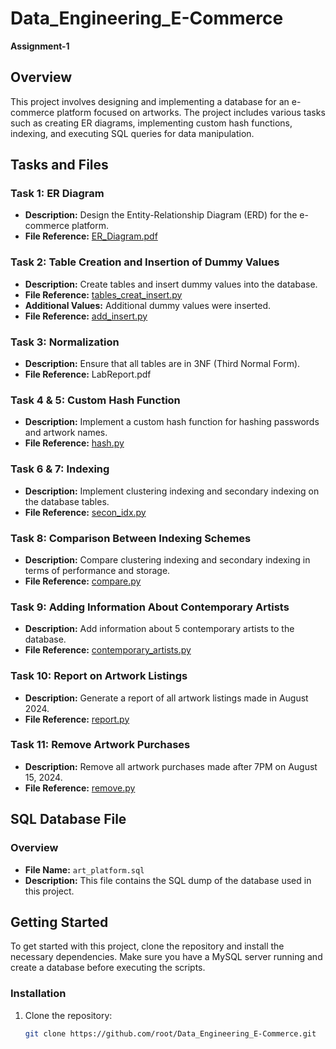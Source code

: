 # Data_Engineering_E-Commerce
**Assignment-1**

## Overview
This project involves designing and implementing a database for an e-commerce platform focused on artworks. The project includes various tasks such as creating ER diagrams, implementing custom hash functions, indexing, and executing SQL queries for data manipulation.

## Tasks and Files

### Task 1: ER Diagram
- **Description:** Design the Entity-Relationship Diagram (ERD) for the e-commerce platform.
- **File Reference:** [ER_Diagram.pdf](ER_diagram.pdf)

### Task 2: Table Creation and Insertion of Dummy Values
- **Description:** Create tables and insert dummy values into the database.
- **File Reference:** [tables_creat_insert.py](db/tables_creat_insert.py)
- **Additional Values:** Additional dummy values were inserted.
- **File Reference:** [add_insert.py](db/add_insert.py)

### Task 3: Normalization
- **Description:** Ensure that all tables are in 3NF (Third Normal Form).
- **File Reference:** LabReport.pdf

### Task 4 & 5: Custom Hash Function
- **Description:** Implement a custom hash function for hashing passwords and artwork names.
- **File Reference:** [hash.py](db/hash.py)

### Task 6 & 7: Indexing
- **Description:** Implement clustering indexing and secondary indexing on the database tables.
- **File Reference:** [secon_idx.py](db/secon_idx.py)

### Task 8: Comparison Between Indexing Schemes
- **Description:** Compare clustering indexing and secondary indexing in terms of performance and storage.
- **File Reference:** [compare.py](db/compare.py)

### Task 9: Adding Information About Contemporary Artists
- **Description:** Add information about 5 contemporary artists to the database.
- **File Reference:** [contemporary_artists.py](db/contemporary_artists.py)

### Task 10: Report on Artwork Listings
- **Description:** Generate a report of all artwork listings made in August 2024.
- **File Reference:** [report.py](db/report.py)

### Task 11: Remove Artwork Purchases
- **Description:** Remove all artwork purchases made after 7PM on August 15, 2024.
- **File Reference:** [remove.py](db/report.py)

## SQL Database File

### Overview
- **File Name:** `art_platform.sql`
- **Description:** This file contains the SQL dump of the database used in this project.

## Getting Started

To get started with this project, clone the repository and install the necessary dependencies. Make sure you have a MySQL server running and create a database before executing the scripts.

### Installation

1. Clone the repository:
   ```bash
   git clone https://github.com/root/Data_Engineering_E-Commerce.git
